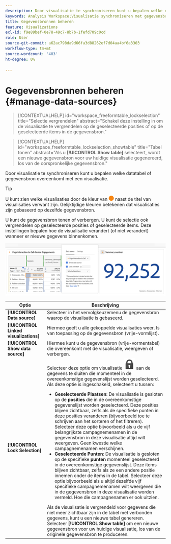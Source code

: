 ```yaml
---
description: Door visualisatie te synchroniseren kunt u bepalen welke datatabel of gegevensbron overeenkomt met een visualisatie.
keywords: Analysis Workspace;Visualisatie synchroniseren met gegevensbron
title: Gegevensbronnen beheren
feature: Visualizations
exl-id: f9e89bef-0e78-49c7-8b7b-1fefd709c0cd
role: User
source-git-commit: a62ac798da9d66fa3d88262ef7d04aa4bf6a3303
workflow-type: tm+mt
source-wordcount: '403'
ht-degree: 0%

---
```


# Gegevensbronnen beheren {#manage-data-sources}

<!-- markdownlint-disable MD034 -->

>[!CONTEXTUALHELP]
>id="workspace_freeformtable_lockselection"
>title="Selectie vergrendelen"
>abstract="Schakel deze instelling in om de visualisatie te vergrendelen op de geselecteerde posities of op de geselecteerde items in de gegevensbron."

<!-- markdownlint-enable MD034 -->

<!-- markdownlint-disable MD034 -->

>[!CONTEXTUALHELP]
>id="workspace_freeformtable_lockselection_showtable"
>title="Tabel tonen"
>abstract="Als u **[!UICONTROL Show table]** selecteert, wordt een nieuwe gegevensbron voor uw huidige visualisatie gegenereerd, los van de oorspronkelijke gegevensbron."

<!-- markdownlint-enable MD034 -->



Door visualisatie te synchroniseren kunt u bepalen welke datatabel of gegevensbron overeenkomt met een visualisatie.

>[!TIP]
>
>U kunt zien welke visualisaties door de kleur van ![ StatusOrange ](/help/assets/icons/StatusOrange.svg) naast de titel van visualisaties verwant zijn. Gelijktijdige kleuren betekenen dat visualisaties zijn gebaseerd op dezelfde gegevensbron.
>

U kunt de gegevensbron tonen of verbergen. U kunt de selectie ook vergrendelen op geselecteerde posities of geselecteerde items. Deze instellingen bepalen hoe de visualisatie verandert (of niet verandert) wanneer er nieuwe gegevens binnenkomen.

![ de de optiesdialoog van Source van Gegevens die de opties tonen in de volgende sectie worden beschreven.](assets/lock-selection.png)


| Optie | Beschrijving |
|--- |--- |
| **[!UICONTROL Data source]** | Selecteer in het vervolgkeuzemenu de gegevensbron waarop de visualisatie is gebaseerd. |
| **[!UICONTROL Linked visualizations]** | Hiermee geeft u alle gekoppelde visualisaties weer. Is van toepassing op de gegevensbron (vrije-vormlijst). |
| **[!UICONTROL Show data source]** | Hiermee kunt u de gegevensbron (vrije-vormentabel) die overeenkomt met de visualisatie, weergeven of verbergen. |
| **[!UICONTROL Lock Selection]** | Selecteer deze optie om visualisatie ![ LockClosed ](/help/assets/icons/LockClosed.svg) aan de gegevens te sluiten die momenteel in de overeenkomstige gegevenslijst worden geselecteerd. Als deze optie is ingeschakeld, selecteert u tussen:  <ul><li>**Geselecteerde Plaatsen**: De visualisatie is gesloten op de **posities** die in de overeenkomstige gegevenslijst worden geselecteerd. Deze posities blijven zichtbaar, zelfs als de specifieke punten in deze posities veranderen (bijvoorbeeld toe te schrijven aan het sorteren of het filtreren). Selecteer deze optie bijvoorbeeld als u de vijf belangrijkste campagnemenamen in de gegevensbron in deze visualisatie altijd wilt weergeven. Geen kwestie welke campagnemenamen verschijnen.</li> <li>**Geselecteerde Punten**: De visualisatie is gesloten op de specifieke **punten** momenteel geselecteerd in de overeenkomstige gegevenslijst. Deze items blijven zichtbaar, zelfs als ze een andere positie innemen onder de items in de tabel. Selecteer deze optie bijvoorbeeld als u altijd dezelfde vijf specifieke campagnemenamen wilt weergeven die in de gegevensbron in deze visualisatie worden vermeld. Hoe die campagnenamen er ook uitzien.</li></ul>Als de visualisatie is vergrendeld voor gegevens die niet meer zichtbaar zijn in de tabel met verbonden gegevens, kunt u een nieuwe tabel genereren. Selecteer **[!UICONTROL Show table]** om een nieuwe gegevensbron voor uw huidige visualisatie, los van de originele gegevensbron te produceren. |
